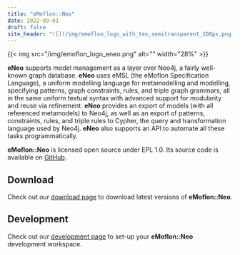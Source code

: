 ```yaml
---
title: "eMoflon::Neo"
date: 2022-09-01
draft: false
site_header: "![](/img/emoflon_logo_with_tex_semitransparent_100px.png)"
---
```


<!-- Copy-pasted from the old eMoflon webpage -->
{{< img src="/img/emoflon_logo_eneo.png" alt="" width="28%" >}}

**eNeo** supports model management as a layer over Neo4j, a fairly well-known graph database.
**eNeo** uses eMSL (the eMoflon Specification Language), a uniform modelling language for metamodelling and modelling, specifying patterns, graph constraints, rules, and triple graph grammars, all in the same uniform textual syntax with advanced support for modularity and reuse via refinement.
**eNeo** provides an export of models (with all referenced metamodels) to Neo4j, as well as an export of patterns, constraints, rules, and triple rules to Cypher, the query and transformation language used by Neo4j.
**eNeo** also supports an API to automate all these tasks programmatically.

<!-- The image has a slightly larger size compared to IBeX. -->

**eMoflon::Neo** is licensed open source under EPL 1.0.
Its source code is available on [GitHub](https://github.com/eMoflon/emoflon-neo).


## Download

Check out our [download page](../download#emoflonneo) to download latest versions of **eMoflon::Neo**.


## Development

Check out our [development page](../dev#emoflonneo) to set-up your **eMoflon::Neo** development workspace.
